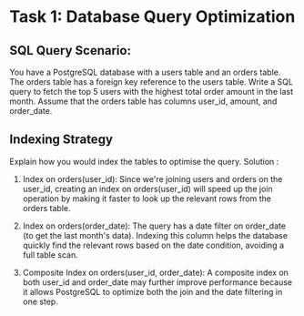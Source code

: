 # Task 1: Database Query Optimization

## SQL Query Scenario:
 You have a PostgreSQL database with a users table and an orders table. The orders table has a foreign key reference to the users table. Write a SQL query to fetch the top 5 users with the highest total order amount in the last month. Assume that the orders table has columns user_id, amount, and order_date.

## Indexing Strategy
Explain how you would index the tables to optimise the query.
Solution :
 1. Index on orders(user_id):
   Since we're joining users and orders on the user_id, creating an index on orders(user_id) will speed up the join operation by making it faster to look up the relevant rows from the orders table.

2. Index on orders(order_date):
   The query has a date filter on order_date (to get the last month's data). Indexing this column helps the database quickly find the relevant rows based on the date condition, avoiding a full table scan.

3. Composite Index on orders(user_id, order_date):
   A composite index on both user_id and order_date may further improve performance because it allows PostgreSQL to optimize both the join and the date filtering in one step.